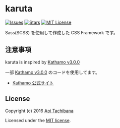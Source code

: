 # karuta

[![Issues](https://img.shields.io/github/issues/ress997/css-karuta.svg?style=flat-square)](https://github.com/ress997/css-karuta/issues)
[![Stars](https://img.shields.io/github/stars/ress997/css-karuta.svg?style=flat-square)](https://github.com/ress997/css-karuta/stargazers)
[![MIT License](https://img.shields.io/badge/license-MIT-blue.svg?style=flat-square)](LICENSE)

Sass(SCSS) を使用して作成した CSS Framework です。

## 注意事項

karuta is inspired by [Kathamo v3.0.0](https://git.io/vXIbR)

一部 [Kathamo v3.0.0](https://git.io/vXIbR) のコードを使用してます。
- [Kathamo 公式サイト](https://git.io/vXIbu)

## License

Copyright (c) 2016 [Aoi Tachibana](https://ress.mit-license.org/2016)

Licensed under the [MIT license](LICENSE).

